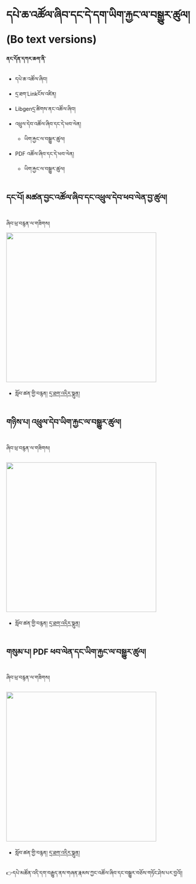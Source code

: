 # དཔེ་ཆ་འཚོལ་ཞིབ་དང་དེ་དག་ཡིག་རྐྱང་ལ་བསྒྱུར་ཚུལ། (Bo text versions)

**ནང་དོན་དཀར་ཆག་ནི་**
- དཔེ་ཆ་འཚོལ་ཞིབ།
- དྲ་ཐག་Linkངོས་འཛིན།
- Libgenདྲ་ཚིགས་ནང་འཚོལ་ཞིབ།
- འཕྲུལ་དེབ་འཚོལ་ཞིབ་དང་དེ་ཕབ་ལེན།
    - ཡིག་རྐྱང་ལ་བསྒྱུར་ཚུལ།
- PDF འཚོལ་ཞིབ་དང་དེ་ཕབ་ལེན།
   - ཡིག་རྐྱང་ལ་བསྒྱུར་ཚུལ།

## དང་པོ། མཚན་བྱང་འཚོལ་ཞིབ་དང་འཕྲུལ་དེབ་ཕབ་ལེན་བྱ་ཚུལ།
ཞིབ་ཕྲ་བརྙན་ལ་གཟིགས།
<img src="https://user-images.githubusercontent.com/28945342/216926656-23229dd3-00c1-4885-b521-23628c721be0.png" width="400"/>

- སློབ་ཚན་གྱི་བརྙན། [དྲ་ཐག་འདིར་སྣུན།](https://watch.screencastify.com/v/PaX37UI36a9XYcg2nFiR)

## གཉིས་པ། འཕྲུལ་དེབ་ཡིག་རྐྱང་ལ་བསྒྱུར་ཚུལ།
ཞིབ་ཕྲ་བརྙན་ལ་གཟིགས།

<img src="https://user-images.githubusercontent.com/28945342/216928587-3716b285-21a0-49b4-b40f-0678bf2f07ba.png" width="400"/>

- སློབ་ཚན་གྱི་བརྙན། [དྲ་ཐག་འདིར་སྣུན།](https://watch.screencastify.com/v/GM07x99h4PrbVVcrF2Lw)

## གསུམ་པ། PDF ཕབ་ལེན་དང་ཡིག་རྐྱང་ལ་བསྒྱུར་ཚུལ།
ཞིབ་ཕྲ་བརྙན་ལ་གཟིགས།

<img src="https://user-images.githubusercontent.com/28945342/216929550-86ebc658-95a9-43ec-a52b-527c1101a532.png" width="400"/>

- སློབ་ཚན་གྱི་བརྙན། [དྲ་ཐག་འདིར་སྣུན།](https://watch.screencastify.com/v/Pya5Ptlujci8UHcxI8Av)

👉དཔེ་མཚོན་འདི་དག་བརྒྱུད་ནས་གཞན་རྣམས་ཀྱང་འཚོལ་ཞིབ་དང་བསྒྱུར་བཅོས་གཏོང་ཤེས་པར་བྱའོ།།

